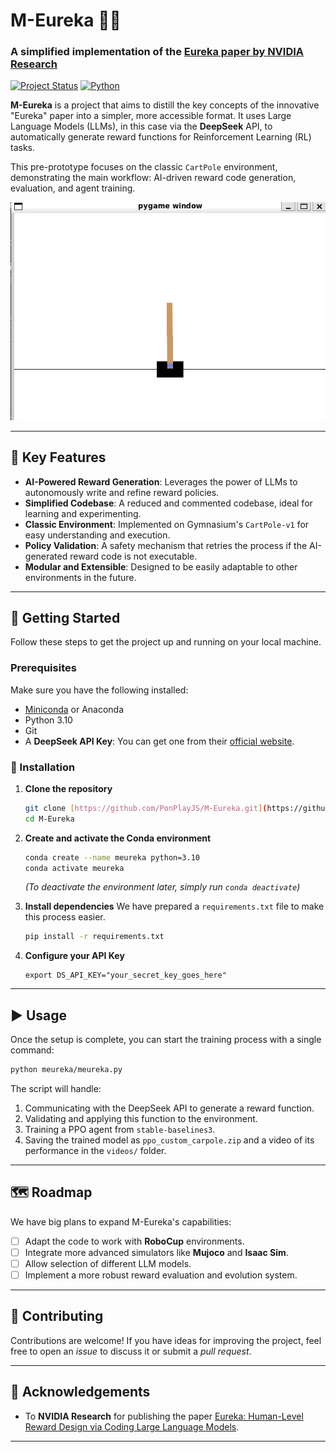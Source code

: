 # M-Eureka 🤖✨

### A simplified implementation of the [Eureka paper by NVIDIA Research](https://eureka-research.github.io/)

[![Project Status](https://img.shields.io/badge/status-pre--prototype-yellow)](https://github.com/PonPlayJS/M-Eureka)
[![Python](https://img.shields.io/badge/Python-3.10-blue.svg)](https://www.python.org/)

**M-Eureka** is a project that aims to distill the key concepts of the innovative "Eureka" paper into a simpler, more accessible format. It uses Large Language Models (LLMs), in this case via the **DeepSeek** API, to automatically generate reward functions for Reinforcement Learning (RL) tasks.

This pre-prototype focuses on the classic `CartPole` environment, demonstrating the main workflow: AI-driven reward code generation, evaluation, and agent training.

![Trained Agent Demonstration](https://github.com/PonPlayJS/M-Eureka/raw/main/image.png)

---

## 🎯 Key Features

* **AI-Powered Reward Generation**: Leverages the power of LLMs to autonomously write and refine reward policies.
* **Simplified Codebase**: A reduced and commented codebase, ideal for learning and experimenting.
* **Classic Environment**: Implemented on Gymnasium's `CartPole-v1` for easy understanding and execution.
* **Policy Validation**: A safety mechanism that retries the process if the AI-generated reward code is not executable.
* **Modular and Extensible**: Designed to be easily adaptable to other environments in the future.

---

## 🚀 Getting Started

Follow these steps to get the project up and running on your local machine.

### Prerequisites

Make sure you have the following installed:

* [Miniconda](https://docs.conda.io/en/latest/miniconda.html) or Anaconda
* Python 3.10
* Git
* A **DeepSeek API Key**: You can get one from their [official website](https://platform.deepseek.com/api_keys).

### 🔧 Installation

1.  **Clone the repository**
    ```bash
    git clone [https://github.com/PonPlayJS/M-Eureka.git](https://github.com/PonPlayJS/M-Eureka.git)
    cd M-Eureka
    ```

2.  **Create and activate the Conda environment**
    ```bash
    conda create --name meureka python=3.10
    conda activate meureka
    ```
    *(To deactivate the environment later, simply run `conda deactivate`)*

3.  **Install dependencies**
    We have prepared a `requirements.txt` file to make this process easier.
    ```bash
    pip install -r requirements.txt
    ```
4.  **Configure your API Key**
    ```
    export DS_API_KEY="your_secret_key_goes_here"
    ```

---

## ▶️ Usage

Once the setup is complete, you can start the training process with a single command:

```bash
python meureka/meureka.py
```

The script will handle:
1.  Communicating with the DeepSeek API to generate a reward function.
2.  Validating and applying this function to the environment.
3.  Training a PPO agent from `stable-baselines3`.
4.  Saving the trained model as `ppo_custom_carpole.zip` and a video of its performance in the `videos/` folder.

---

## 🗺️ Roadmap

We have big plans to expand M-Eureka's capabilities:

* [ ] Adapt the code to work with **RoboCup** environments.
* [ ] Integrate more advanced simulators like **Mujoco** and **Isaac Sim**.
* [ ] Allow selection of different LLM models.
* [ ] Implement a more robust reward evaluation and evolution system.

---

## 🤝 Contributing

Contributions are welcome! If you have ideas for improving the project, feel free to open an *issue* to discuss it or submit a *pull request*.

---

## 🙏 Acknowledgements

* To **NVIDIA Research** for publishing the paper [Eureka: Human-Level Reward Design via Coding Large Language Models](https://eureka-research.github.io/).

---





